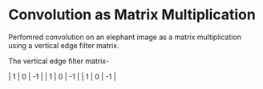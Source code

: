 # Convolution as Matrix Multiplication

Perfomred convolution on an elephant image as a matrix multiplication using a vertical edge filter matrix.

The vertical edge filter matrix-

| 1 | 0 | -1 |
| 1 | 0 | -1 |
| 1 | 0 | -1 |

